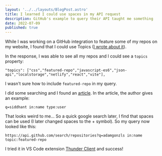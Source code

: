 ```yaml
---
layout: '../../layouts/BlogPost.astro'
title: I learned I could use spaces in my API request
description: GitHub's example to query their API taught me something
date: 2022-07-09
published: true
---
```


While I was working on a GitHub integration to feature some of my repos on my website, I found that I could use Topics (<a class="brand-link brand-link--callout" href="./2022-07-08-using-github-topics">I wrote about it</a>).

In the response, I was able to see all my repos and I could see a `topics` property:

```
"topics": ["css","featured-repo","javascript-es6","json-api","localstorage","netlify","react","vite"],
```

I wasn't sure how to include `featured-repo` in my query.

I did some searching and I found an <a target="_blank" class="brand-link" href="https://fusebit.io/blog/github-search-api">article</a>. In the article, the author gives an example:

```
q=siddhant in:name type:user
```

That looks weird to me... So a quick google search later, I find that spaces can be used (I later changed spaces to the &plus; symbol). So my query now looked like this:

```
https://api.github.com/search/repositories?q=adamgonzls in:name topic:featured-repo
```

I tried it in VS Code extension <a target="_blank" class="brand-link" href="https://marketplace.visualstudio.com/items?itemName=rangav.vscode-thunder-client">Thunder Client</a> and success!
